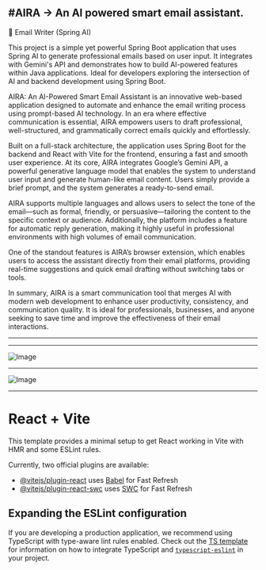 #AIRA -> An AI powered smart email assistant.
-----------------------------------------------------------------------------------------------------------------------------------------------------------------------------------
🚀 Email Writer (Spring AI)

This project is a simple yet powerful Spring Boot application that uses Spring AI to generate professional emails based on user input. It integrates with Gemini's API and demonstrates how to build AI-powered features within Java applications. Ideal for developers exploring the intersection of AI and backend development using Spring Boot.

AIRA: An AI-Powered Smart Email Assistant is an innovative web-based application designed to automate and enhance the email writing process using prompt-based AI technology. In an era where effective communication is essential, AIRA empowers users to draft professional, well-structured, and grammatically correct emails quickly and effortlessly.

Built on a full-stack architecture, the application uses Spring Boot for the backend and React with Vite for the frontend, ensuring a fast and smooth user experience. At its core, AIRA integrates Google’s Gemini API, a powerful generative language model that enables the system to understand user input and generate human-like email content. Users simply provide a brief prompt, and the system generates a ready-to-send email.

AIRA supports multiple languages and allows users to select the tone of the email—such as formal, friendly, or persuasive—tailoring the content to the specific context or audience. Additionally, the platform includes a feature for automatic reply generation, making it highly useful in professional environments with high volumes of email communication.

One of the standout features is AIRA’s browser extension, which enables users to access the assistant directly from their email platforms, providing real-time suggestions and quick email drafting without switching tabs or tools.

In summary, AIRA is a smart communication tool that merges AI with modern web development to enhance user productivity, consistency, and communication quality. It is ideal for professionals, businesses, and anyone seeking to save time and improve the effectiveness of their email interactions.


-----------------------------------------------------------------------------------------------------------------------------------------------------------------------------------


-----------------------------------------------------------------------------------------------------------------------------------------------------------------------------------

![Image](https://github.com/user-attachments/assets/6e5218a8-470a-4c5e-a9b0-e59f3ef668d6)

------------------------------------------------------------------------------------------------------------------------------------------------------------------------------------

![Image](https://github.com/user-attachments/assets/47a5d0c5-981c-420a-b469-f6d8093e9e8c)

------------------------------------------------------------------------------------------------------------------------------------------------------------------------------------
# React + Vite

This template provides a minimal setup to get React working in Vite with HMR and some ESLint rules.

Currently, two official plugins are available:

- [@vitejs/plugin-react](https://github.com/vitejs/vite-plugin-react/blob/main/packages/plugin-react) uses [Babel](https://babeljs.io/) for Fast Refresh
- [@vitejs/plugin-react-swc](https://github.com/vitejs/vite-plugin-react/blob/main/packages/plugin-react-swc) uses [SWC](https://swc.rs/) for Fast Refresh

## Expanding the ESLint configuration

If you are developing a production application, we recommend using TypeScript with type-aware lint rules enabled. Check out the [TS template](https://github.com/vitejs/vite/tree/main/packages/create-vite/template-react-ts) for information on how to integrate TypeScript and [`typescript-eslint`](https://typescript-eslint.io) in your project.
